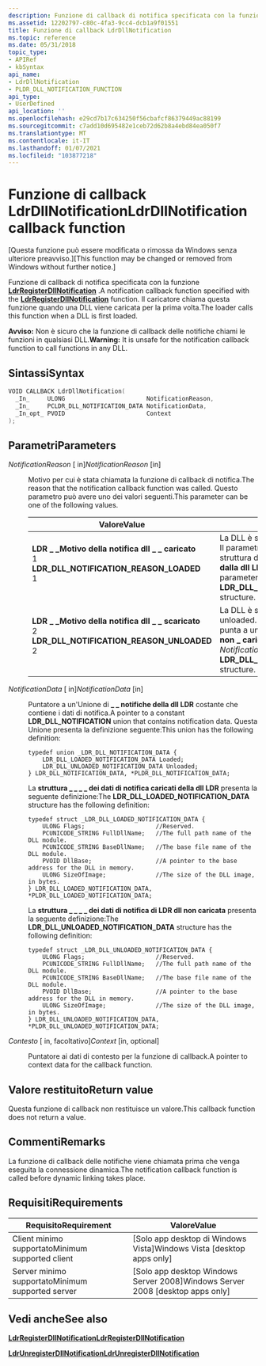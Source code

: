 ```yaml
---
description: Funzione di callback di notifica specificata con la funzione LdrRegisterDllNotification.
ms.assetid: 12202797-c80c-4fa3-9cc4-dcb1a9f01551
title: Funzione di callback LdrDllNotification
ms.topic: reference
ms.date: 05/31/2018
topic_type:
- APIRef
- kbSyntax
api_name:
- LdrDllNotification
- PLDR_DLL_NOTIFICATION_FUNCTION
api_type:
- UserDefined
api_location: ''
ms.openlocfilehash: e29cd7b17c634250f56cbafcf86379449ac88199
ms.sourcegitcommit: c7add10d695482e1ceb72d62b8a4ebd84ea050f7
ms.translationtype: MT
ms.contentlocale: it-IT
ms.lasthandoff: 01/07/2021
ms.locfileid: "103877218"
---
```

# <a name="ldrdllnotification-callback-function"></a><span data-ttu-id="21208-103">Funzione di callback LdrDllNotification</span><span class="sxs-lookup"><span data-stu-id="21208-103">LdrDllNotification callback function</span></span>

<span data-ttu-id="21208-104">\[Questa funzione può essere modificata o rimossa da Windows senza ulteriore preavviso.\]</span><span class="sxs-lookup"><span data-stu-id="21208-104">\[This function may be changed or removed from Windows without further notice.\]</span></span>

<span data-ttu-id="21208-105">Funzione di callback di notifica specificata con la funzione [**LdrRegisterDllNotification**](ldrregisterdllnotification.md) .</span><span class="sxs-lookup"><span data-stu-id="21208-105">A notification callback function specified with the [**LdrRegisterDllNotification**](ldrregisterdllnotification.md) function.</span></span> <span data-ttu-id="21208-106">Il caricatore chiama questa funzione quando una DLL viene caricata per la prima volta.</span><span class="sxs-lookup"><span data-stu-id="21208-106">The loader calls this function when a DLL is first loaded.</span></span>

<span data-ttu-id="21208-107">**Avviso:** Non è sicuro che la funzione di callback delle notifiche chiami le funzioni in qualsiasi DLL.</span><span class="sxs-lookup"><span data-stu-id="21208-107">**Warning:** It is unsafe for the notification callback function to call functions in any DLL.</span></span>

## <a name="syntax"></a><span data-ttu-id="21208-108">Sintassi</span><span class="sxs-lookup"><span data-stu-id="21208-108">Syntax</span></span>


```C++
VOID CALLBACK LdrDllNotification(
  _In_     ULONG                       NotificationReason,
  _In_     PCLDR_DLL_NOTIFICATION_DATA NotificationData,
  _In_opt_ PVOID                       Context
);
```



## <a name="parameters"></a><span data-ttu-id="21208-109">Parametri</span><span class="sxs-lookup"><span data-stu-id="21208-109">Parameters</span></span>

<dl> <dt>

<span data-ttu-id="21208-110">*NotificationReason* \[ in\]</span><span class="sxs-lookup"><span data-stu-id="21208-110">*NotificationReason* \[in\]</span></span>
</dt> <dd>

<span data-ttu-id="21208-111">Motivo per cui è stata chiamata la funzione di callback di notifica.</span><span class="sxs-lookup"><span data-stu-id="21208-111">The reason that the notification callback function was called.</span></span> <span data-ttu-id="21208-112">Questo parametro può avere uno dei valori seguenti.</span><span class="sxs-lookup"><span data-stu-id="21208-112">This parameter can be one of the following values.</span></span>



| <span data-ttu-id="21208-113">Valore</span><span class="sxs-lookup"><span data-stu-id="21208-113">Value</span></span>                                                                                                                                                                                                                                                                                        | <span data-ttu-id="21208-114">Significato</span><span class="sxs-lookup"><span data-stu-id="21208-114">Meaning</span></span>                                                                                                                               |
|----------------------------------------------------------------------------------------------------------------------------------------------------------------------------------------------------------------------------------------------------------------------------------------------|---------------------------------------------------------------------------------------------------------------------------------------|
| <span id="LDR_DLL_NOTIFICATION_REASON_LOADED"></span><span id="ldr_dll_notification_reason_loaded"></span><dl> <span data-ttu-id="21208-115"><dt>**LDR \_ \_Motivo della notifica dll \_ \_ caricato**</dt> <dt>1</dt></span><span class="sxs-lookup"><span data-stu-id="21208-115"><dt>**LDR\_DLL\_NOTIFICATION\_REASON\_LOADED**</dt> <dt>1</dt></span></span> </dl>       | <span data-ttu-id="21208-116">La DLL è stata caricata.</span><span class="sxs-lookup"><span data-stu-id="21208-116">The DLL was loaded.</span></span> <span data-ttu-id="21208-117">Il parametro *NotificationData* punta a una struttura di **\_ \_ \_ \_ dati di notifica caricata dalla dll LDR** .</span><span class="sxs-lookup"><span data-stu-id="21208-117">The *NotificationData* parameter points to an **LDR\_DLL\_LOADED\_NOTIFICATION\_DATA** structure.</span></span> <br/>     |
| <span id="LDR_DLL_NOTIFICATION_REASON_UNLOADED"></span><span id="ldr_dll_notification_reason_unloaded"></span><dl> <span data-ttu-id="21208-118"><dt>**LDR \_ \_Motivo della notifica dll \_ \_ scaricato**</dt> <dt>2</dt></span><span class="sxs-lookup"><span data-stu-id="21208-118"><dt>**LDR\_DLL\_NOTIFICATION\_REASON\_UNLOADED**</dt> <dt>2</dt></span></span> </dl> | <span data-ttu-id="21208-119">La DLL è stata scaricata.</span><span class="sxs-lookup"><span data-stu-id="21208-119">The DLL was unloaded.</span></span> <span data-ttu-id="21208-120">Il parametro *NotificationData* punta a una struttura di dati di **\_ \_ \_ notifica non \_ caricata della dll LDR** .</span><span class="sxs-lookup"><span data-stu-id="21208-120">The *NotificationData* parameter points to an **LDR\_DLL\_UNLOADED\_NOTIFICATION\_DATA** structure.</span></span> <br/> |



 

</dd> <dt>

<span data-ttu-id="21208-121">*NotificationData* \[ in\]</span><span class="sxs-lookup"><span data-stu-id="21208-121">*NotificationData* \[in\]</span></span>
</dt> <dd>

<span data-ttu-id="21208-122">Puntatore a un'Unione di **\_ \_ notifiche della dll LDR** costante che contiene i dati di notifica.</span><span class="sxs-lookup"><span data-stu-id="21208-122">A pointer to a constant **LDR\_DLL\_NOTIFICATION** union that contains notification data.</span></span> <span data-ttu-id="21208-123">Questa Unione presenta la definizione seguente:</span><span class="sxs-lookup"><span data-stu-id="21208-123">This union has the following definition:</span></span>

``` syntax
typedef union _LDR_DLL_NOTIFICATION_DATA {
    LDR_DLL_LOADED_NOTIFICATION_DATA Loaded;
    LDR_DLL_UNLOADED_NOTIFICATION_DATA Unloaded;
} LDR_DLL_NOTIFICATION_DATA, *PLDR_DLL_NOTIFICATION_DATA;
```

<span data-ttu-id="21208-124">La **struttura \_ \_ \_ \_ dei dati di notifica caricati della dll LDR** presenta la seguente definizione:</span><span class="sxs-lookup"><span data-stu-id="21208-124">The **LDR\_DLL\_LOADED\_NOTIFICATION\_DATA** structure has the following definition:</span></span>

``` syntax
typedef struct _LDR_DLL_LOADED_NOTIFICATION_DATA {
    ULONG Flags;                    //Reserved.
    PCUNICODE_STRING FullDllName;   //The full path name of the DLL module.
    PCUNICODE_STRING BaseDllName;   //The base file name of the DLL module.
    PVOID DllBase;                  //A pointer to the base address for the DLL in memory.
    ULONG SizeOfImage;              //The size of the DLL image, in bytes.
} LDR_DLL_LOADED_NOTIFICATION_DATA, *PLDR_DLL_LOADED_NOTIFICATION_DATA;
```

<span data-ttu-id="21208-125">La **struttura \_ \_ \_ \_ dei dati di notifica di LDR dll non caricata** presenta la seguente definizione:</span><span class="sxs-lookup"><span data-stu-id="21208-125">The **LDR\_DLL\_UNLOADED\_NOTIFICATION\_DATA** structure has the following definition:</span></span>

``` syntax
typedef struct _LDR_DLL_UNLOADED_NOTIFICATION_DATA {
    ULONG Flags;                    //Reserved.
    PCUNICODE_STRING FullDllName;   //The full path name of the DLL module.
    PCUNICODE_STRING BaseDllName;   //The base file name of the DLL module.
    PVOID DllBase;                  //A pointer to the base address for the DLL in memory.
    ULONG SizeOfImage;              //The size of the DLL image, in bytes.
} LDR_DLL_UNLOADED_NOTIFICATION_DATA, *PLDR_DLL_UNLOADED_NOTIFICATION_DATA;
```

</dd> <dt>

<span data-ttu-id="21208-126">*Contesto* \[ in, facoltativo\]</span><span class="sxs-lookup"><span data-stu-id="21208-126">*Context* \[in, optional\]</span></span>
</dt> <dd>

<span data-ttu-id="21208-127">Puntatore ai dati di contesto per la funzione di callback.</span><span class="sxs-lookup"><span data-stu-id="21208-127">A pointer to context data for the callback function.</span></span>

</dd> </dl>

## <a name="return-value"></a><span data-ttu-id="21208-128">Valore restituito</span><span class="sxs-lookup"><span data-stu-id="21208-128">Return value</span></span>

<span data-ttu-id="21208-129">Questa funzione di callback non restituisce un valore.</span><span class="sxs-lookup"><span data-stu-id="21208-129">This callback function does not return a value.</span></span>

## <a name="remarks"></a><span data-ttu-id="21208-130">Commenti</span><span class="sxs-lookup"><span data-stu-id="21208-130">Remarks</span></span>

<span data-ttu-id="21208-131">La funzione di callback delle notifiche viene chiamata prima che venga eseguita la connessione dinamica.</span><span class="sxs-lookup"><span data-stu-id="21208-131">The notification callback function is called before dynamic linking takes place.</span></span>

## <a name="requirements"></a><span data-ttu-id="21208-132">Requisiti</span><span class="sxs-lookup"><span data-stu-id="21208-132">Requirements</span></span>



| <span data-ttu-id="21208-133">Requisito</span><span class="sxs-lookup"><span data-stu-id="21208-133">Requirement</span></span> | <span data-ttu-id="21208-134">Valore</span><span class="sxs-lookup"><span data-stu-id="21208-134">Value</span></span> |
|-------------------------------------|------------------------------------------------------|
| <span data-ttu-id="21208-135">Client minimo supportato</span><span class="sxs-lookup"><span data-stu-id="21208-135">Minimum supported client</span></span><br/> | <span data-ttu-id="21208-136">\[Solo app desktop di Windows Vista\]</span><span class="sxs-lookup"><span data-stu-id="21208-136">Windows Vista \[desktop apps only\]</span></span><br/>       |
| <span data-ttu-id="21208-137">Server minimo supportato</span><span class="sxs-lookup"><span data-stu-id="21208-137">Minimum supported server</span></span><br/> | <span data-ttu-id="21208-138">\[Solo app desktop Windows Server 2008\]</span><span class="sxs-lookup"><span data-stu-id="21208-138">Windows Server 2008 \[desktop apps only\]</span></span><br/> |



## <a name="see-also"></a><span data-ttu-id="21208-139">Vedi anche</span><span class="sxs-lookup"><span data-stu-id="21208-139">See also</span></span>

<dl> <dt>

[<span data-ttu-id="21208-140">**LdrRegisterDllNotification**</span><span class="sxs-lookup"><span data-stu-id="21208-140">**LdrRegisterDllNotification**</span></span>](ldrregisterdllnotification.md)
</dt> <dt>

[<span data-ttu-id="21208-141">**LdrUnregisterDllNotification**</span><span class="sxs-lookup"><span data-stu-id="21208-141">**LdrUnregisterDllNotification**</span></span>](ldrunregisterdllnotification.md)
</dt> </dl>

 

 




